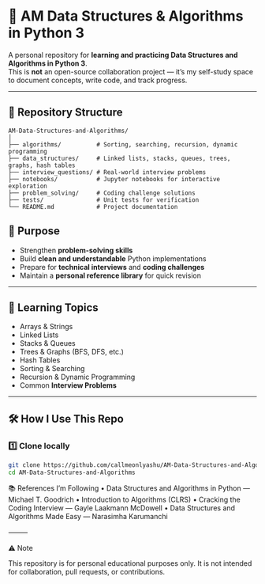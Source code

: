 # 📌 AM Data Structures & Algorithms in Python 3

A personal repository for **learning and practicing Data Structures and Algorithms in Python 3**.  
This is **not** an open-source collaboration project — it’s my self-study space to document concepts, write code, and track progress.

---

## 📂 Repository Structure

```
AM-Data-Structures-and-Algorithms/
│
├── algorithms/          # Sorting, searching, recursion, dynamic programming
├── data_structures/     # Linked lists, stacks, queues, trees, graphs, hash tables
├── interview_questions/ # Real-world interview problems
├── notebooks/           # Jupyter notebooks for interactive exploration
├── problem_solving/     # Coding challenge solutions
├── tests/               # Unit tests for verification
└── README.md            # Project documentation

```

## 🚀 Purpose

- Strengthen **problem-solving skills**  
- Build **clean and understandable** Python implementations  
- Prepare for **technical interviews** and **coding challenges**  
- Maintain a **personal reference library** for quick revision

---

## 📖 Learning Topics

- Arrays & Strings  
- Linked Lists  
- Stacks & Queues  
- Trees & Graphs (BFS, DFS, etc.)  
- Hash Tables  
- Sorting & Searching  
- Recursion & Dynamic Programming  
- Common **Interview Problems**

---

## 🛠 How I Use This Repo

### 1️⃣ Clone locally
```bash
git clone https://github.com/callmeonlyashu/AM-Data-Structures-and-Algorithms.git
cd AM-Data-Structures-and-Algorithms
```

📚 References I’m Following
	•	Data Structures and Algorithms in Python — Michael T. Goodrich
	•	Introduction to Algorithms (CLRS)
	•	Cracking the Coding Interview — Gayle Laakmann McDowell
	•	Data Structures and Algorithms Made Easy — Narasimha Karumanchi

⸻

⚠️ Note

This repository is for personal educational purposes only.
It is not intended for collaboration, pull requests, or contributions.
